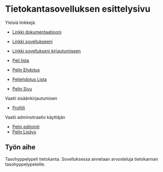 ﻿# Tietokantasovelluksen esittelysivu

Yleisiä linkkejä:
* [Linkki dokumentaatiooni](https://github.com/GourmetHunter/Tsoha-Bootstrap/blob/master/doc/dokumentaatio.pdf)

* [Linkki sovellukseeni](http://okarki.users.cs.helsinki.fi/tsoha/)

* [Linkki sovellukseni kirjautumiseen](http://okarki.users.cs.helsinki.fi/tsoha/login)
* [Peli lista](http://okarki.users.cs.helsinki.fi/tsoha/games)
* [Pelin Ehdotus](http://okarki.users.cs.helsinki.fi/tsoha/suggest)
* [Peliehdotus Lista](http://okarki.users.cs.helsinki.fi/tsoha/suggestions)
* [Pelin Sivu](http://okarki.users.cs.helsinki.fi/tsoha/showgame)

Vaatii sisäänkirjautumisen
* [Profiili](http://okarki.users.cs.helsinki.fi/tsoha/account)

Vaatii adminsitraatio käyttäjän
* [Pelin editointi](http://okarki.users.cs.helsinki.fi/tsoha/editgame)
* [Pelin Lisäys](http://okarki.users.cs.helsinki.fi/tsoha/addgame)


## Työn aihe

Tasohyppelypeli tietokanta. Sovelluksessa annetaan arvosteluja tietokannan tasohyppelypeleille.
